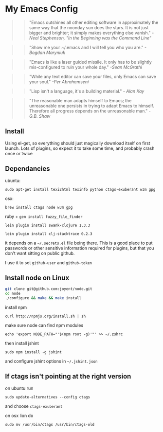 
My Emacs Config
===============
>>"Emacs outshines all other editing software in approximately the same way that the noonday sun does the stars. It is not just bigger and brighter; it simply makes everything else vanish."
_-Neal Stephenson, "In the Beginning was the Command Line"_

>>"Show me your ~/.emacs and I will tell you who you are."
_-Bogdan Maryniuk_

>>"Emacs is like a laser guided missile. It only has to be slightly mis-configured to ruin your whole day."
_-Sean McGrathi_

>>"While any text editor can save your files, only Emacs can save your soul."
_-Per Abrahamseni_

>>"Lisp isn't a language, it's a building material."
_- Alan Kay_

>>"The reasonable man adapts himself to Emacs; the unreasonable one persists in trying to adapt Emacs to himself. Therefore all progress depends on the unreasonable man."
_- G.B. Shaw_


Install
-------

Using el-get, so everything should just magically download itself on first launch. Lots of plugins, so expect it to take some time, and probably crash once or twice

Dependancies
------------

ubuntu:

`sudo apt-get install texi2html texinfo python ctags-exuberant w3m gpg`

osx:

`brew install ctags node w3m gpg`

ruby + `gem install fuzzy_file_finder`

`lein plugin install swank-clojure 1.3.3`

`lein plugin install clj-stacktrace 0.2.3`

it depends on a `~/.secrets.el` file being there. This is a good place to put passwords or other sensitive information required for plugins, but that you don't want sitting on public github.

I use it to set `github-user` and `github-token`

Install node on Linux
---------------------

```bash
git clone git@github.com:joyent/node.git
cd node
./configure && make && make install
```

install npm

`curl http://npmjs.org/install.sh | sh`

make sure node can find npm modules

`echo 'export NODE_PATH="'$(npm root -g)'"' >> ~/.zshrc`

then install jshint

`sudo npm install -g jshint`

and configure jshint options in `~/.jshint.json`

If ctags isn't pointing at the right version
--------------------------------------------

on ubuntu run

`sudo update-alternatives --config ctags`

and choose `ctags-exuberant`

on osx lion do

`sudo mv /usr/bin/ctags /usr/bin/ctags-old`
